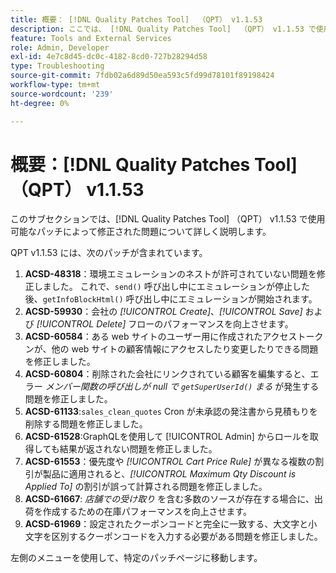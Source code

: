 ```yaml
---
title: 概要： [!DNL Quality Patches Tool]  （QPT） v1.1.53
description: ここでは、 [!DNL Quality Patches Tool]  （QPT） v1.1.53 で使用可能なパッチによって修正された問題について詳しく説明します。
feature: Tools and External Services
role: Admin, Developer
exl-id: 4e7c8d45-dc0c-4182-8cd0-727b28294d58
type: Troubleshooting
source-git-commit: 7fdb02a6d89d50ea593c5fd99d78101f89198424
workflow-type: tm+mt
source-wordcount: '239'
ht-degree: 0%

---
```


# 概要：[!DNL Quality Patches Tool] （QPT） v1.1.53

このサブセクションでは、[!DNL Quality Patches Tool] （QPT） v1.1.53 で使用可能なパッチによって修正された問題について詳しく説明します。

QPT v1.1.53 には、次のパッチが含まれています。

1. **ACSD-48318**：環境エミュレーションのネストが許可されていない問題を修正しました。 これで、`send()` 呼び出し中にエミュレーションが停止した後、`getInfoBlockHtml()` 呼び出し中にエミュレーションが開始されます。
1. **ACSD-59930**：会社の *[!UICONTROL Create]*、*[!UICONTROL Save]* および *[!UICONTROL Delete]* フローのパフォーマンスを向上させます。
1. **ACSD-60584**：ある web サイトのユーザー用に作成されたアクセストークンが、他の web サイトの顧客情報にアクセスしたり変更したりできる問題を修正しました。
1. **ACSD-60804**：削除された会社にリンクされている顧客を編集すると、エラー *メンバー関数の呼び出しが null で `getSuperUserId()` まる* が発生する問題を修正しました。
1. **ACSD-61133**:`sales_clean_quotes` Cron が未承認の発注書から見積もりを削除する問題を修正しました。
1. **ACSD-61528**:GraphQLを使用して [!UICONTROL Admin] からロールを取得しても結果が返されない問題を修正しました。
1. **ACSD-61553**：優先度や *[!UICONTROL Cart Price Rule]* が異なる複数の割引が製品に適用されると、*[!UICONTROL Maximum Qty Discount is Applied To]* の割引が誤って計算される問題を修正しました。
1. **ACSD-61667**: *店舗での受け取り* を含む多数のソースが存在する場合に、出荷を作成するための在庫パフォーマンスを向上させます。
1. **ACSD-61969**：設定されたクーポンコードと完全に一致する、大文字と小文字を区別するクーポンコードを入力する必要がある問題を修正しました。

左側のメニューを使用して、特定のパッチページに移動します。
